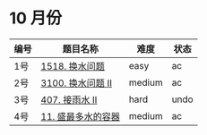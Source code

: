 # 10 月份

**编号**|**题目名称**|**难度**|**状态**
--------|------------|--------|--------
1号|[1518. 换水问题](./第1题%201518.%20换水问题)|easy|ac
2号|[3100. 换水问题 II](./第2题%203100.%20换水问题%20II)|medium|ac
3号|[407. 接雨水 II](./第3题%20407.%20接雨水%20II)|hard|undo
4号|[11. 盛最多水的容器](./第4题%2011.%20盛最多水的容器)|medium|ac
